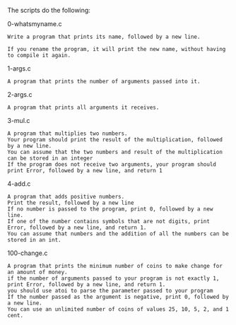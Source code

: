 The scripts do the following:

0-whatsmyname.c

	Write a program that prints its name, followed by a new line.

	If you rename the program, it will print the new name, without having to compile it again.

1-args.c

	A program that prints the number of arguments passed into it.
	
2-args.c

	A program that prints all arguments it receives.

3-mul.c

	A program that multiplies two numbers.
	Your program should print the result of the multiplication, followed by a new line.
	You can assume that the two numbers and result of the multiplication can be stored in an integer
	If the program does not receive two arguments, your program should print Error, followed by a new line, and return 1

4-add.c

	A program that adds positive numbers.
	Print the result, followed by a new line
	If no number is passed to the program, print 0, followed by a new line.
	If one of the number contains symbols that are not digits, print Error, followed by a new line, and return 1.
	You can assume that numbers and the addition of all the numbers can be stored in an int.

100-change.c

	A program that prints the minimum number of coins to make change for an amount of money.
	if the number of arguments passed to your program is not exactly 1, print Error, followed by a new line, and return 1.
	you should use atoi to parse the parameter passed to your program
	If the number passed as the argument is negative, print 0, followed by a new line.
	You can use an unlimited number of coins of values 25, 10, 5, 2, and 1 cent.
